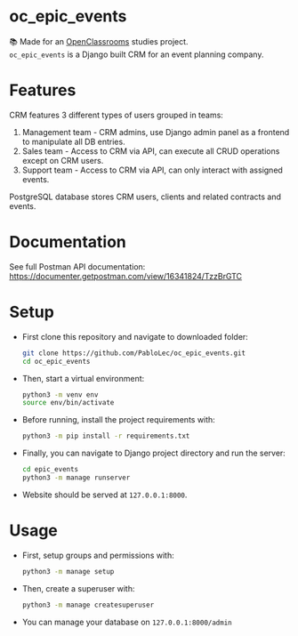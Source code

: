 # oc_epic_events

:books: Made for an [OpenClassrooms](https://openclassrooms.com) studies project.  
`oc_epic_events` is a Django built CRM for an event planning company.

# Features

CRM features 3 different types of users grouped in teams:
1) Management team - CRM admins, use Django admin panel as a frontend to manipulate all DB entries.
2) Sales team - Access to CRM via API, can execute all CRUD operations except on CRM users.
3) Support team - Access to CRM via API, can only interact with assigned events.

PostgreSQL database stores CRM users, clients and related contracts and events.

# Documentation

See full Postman API documentation:  
https://documenter.getpostman.com/view/16341824/TzzBrGTC

# Setup

- First clone this repository and navigate to downloaded folder:
  ``` bash
  git clone https://github.com/PabloLec/oc_epic_events.git
  cd oc_epic_events
  ```

- Then, start a virtual environment:
  ``` bash
  python3 -m venv env
  source env/bin/activate
  ```

- Before running, install the project requirements with:
  ``` bash
  python3 -m pip install -r requirements.txt
  ```

- Finally, you can navigate to Django project directory and run the server:
  ``` bash
  cd epic_events
  python3 -m manage runserver
  ```

- Website should be served at `127.0.0.1:8000`.

# Usage

- First, setup groups and permissions with:
  ``` bash
  python3 -m manage setup
  ```
- Then, create a superuser with:
  ``` bash
  python3 -m manage createsuperuser
  ```
- You can manage your database on `127.0.0.1:8000/admin`  
